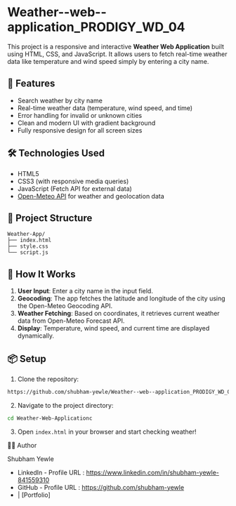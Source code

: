 # Weather--web--application_PRODIGY_WD_04

This project is a responsive and interactive **Weather Web Application** built using HTML, CSS, and JavaScript. It allows users to fetch real-time weather data like temperature and wind speed simply by entering a city name.

## 🚀 Features

* Search weather by city name
* Real-time weather data (temperature, wind speed, and time)
* Error handling for invalid or unknown cities
* Clean and modern UI with gradient background
* Fully responsive design for all screen sizes

## 🛠️ Technologies Used

* HTML5
* CSS3 (with responsive media queries)
* JavaScript (Fetch API for external data)
* [Open-Meteo API](https://open-meteo.com/) for weather and geolocation data

## 📁 Project Structure

```
Weather-App/
├── index.html 
├── style.css
└── script.js
```

## 🧾 How It Works

1. **User Input**: Enter a city name in the input field.
2. **Geocoding**: The app fetches the latitude and longitude of the city using the Open-Meteo Geocoding API.
3. **Weather Fetching**: Based on coordinates, it retrieves current weather data from Open-Meteo Forecast API.
4. **Display**: Temperature, wind speed, and current time are displayed dynamically.

## 📦 Setup

1. Clone the repository:

 ```bash
 https://github.com/shubham-yewle/Weather--web--application_PRODIGY_WD_04.git
```

2. Navigate to the project directory:

```bash
cd Weather-Web-Applicationc
```

3. Open `index.html` in your browser and start checking weather!

👨‍💻 Author

Shubham Yewle
* LinkedIn - Profile URL : https://www.linkedin.com/in/shubham-yewle-841559310
* GitHub - Profile URL : https://github.com/shubham-yewle
* | [Portfolio]

